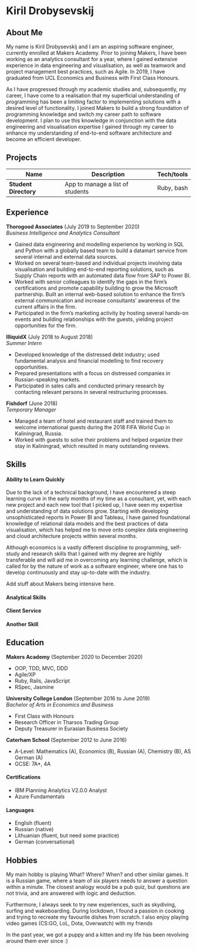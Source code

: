 # Kiril Drobysevskij

## About Me

My name is Kiril Drobysevskij and I am an aspiring software engineer, currently enrolled at Makers Academy. Prior to joining Makers, I have been working as an analytics consultant for a year, where I gained extensive experience in data engineering and visualisation, as well as teamwork and project management best practices, such as Agile. In 2019, I have graduated from UCL Economics and Business with First Class Honours.

As I have progressed through my academic studies and, subsequently, my career, I have come to a
realisation that my superficial understanding of programming has been a limiting factor to
implementing solutions with a desired level of functionality. I joined Makers to build a strong foundation of programming knowledge and switch my career path to software development. I plan to use this knowledge in conjunction with the data engineering and visualisation expertise I gained through my career to enhance my understanding of end-to-end software architecture and become an efficient developer.

## Projects

| Name                         | Description                      | Tech/tools        |
| ---------------------------- | ---------------------------------| ----------------- |
| **Student Directory**        | App to manage a list of students | Ruby, bash        |


## Experience

**Thorogood Associates** (July 2019 to September 2020)  
_Business Intelligence and Analytics Consultant_

* Gained data engineering and modelling experience by working in SQL and Python with a globally based
team to build a datamart service from several internal and external data sources.
* Worked on several team-based and individual projects involving data visualisation and building end-to-end
reporting solutions, such as Supply Chain reports with an automated data flow from SAP to Power BI.
* Worked with senior colleagues to identify the gaps in the firm’s certifications and promote capability
building to grow the Microsoft partnership. Built an internal web-based solution to enhance the firm’s
external communication and increase consultants’ awareness of the current affairs in the firm.
* Participated in the firm’s marketing activity by hosting several hands-on events and building relationships
with the guests, yielding project opportunities for the firm.


**IlliquidX** (July 2018 to August 2018)  
_Summer Intern_

* Developed knowledge of the distressed debt industry; used fundamental analysis and financial
modelling to find recovery opportunities.
* Prepared presentations with a focus on distressed companies in Russian-speaking markets.
* Participated in sales calls and conducted primary research by contacting relevant persons in several
restructuring processes.

**Fishdorf** (June 2018)  
_Temporary Manager_

* Managed a team of hotel and restaurant staff and trained them to welcome international guests during the 2018
FIFA World Cup in Kaliningrad, Russia.
* Worked with guests to solve their problems and helped organize their stay in Kaliningrad, which resulted in
many outstanding reviews.

## Skills

#### Ability to Learn Quickly

Due to the lack of a technical background, I have encountered a steep learning curve in the early
months of my time as a consultant, yet, with each new project and each new tool that I picked up, I
have seen my expertise and understanding of data solutions grow. Starting with developing
unsophisticated reports in Power BI and Tableau, I have gained foundational knowledge of relational
data models and the best practices of data visualisation, which has helped me to move onto complex
data engineering and cloud architecture projects within several months.

Although economics is a vastly different discipline to programming, self-study and research skills that I gained with my degree are highly transferable and will aid
me in overcoming any learning challenge, which is called for by the nature of work as a software engineer, where one has to develop continuously and stay up-to-date with the industry.

Add stuff about Makers being intensive here.

#### Analytical Skills

#### Client Service

#### Another Skill

## Education

**Makers Academy** (September 2020 to December 2020)  
- OOP, TDD, MVC, DDD
- Agile/XP
- Ruby, Rails, JavaScript
- RSpec, Jasmine

**University College London** (September 2016 to June 2019)  
_Bachelor of Arts in Economics and Business_
- First Class with Honours
- Research Officer in Tharsos Trading Group
- Deputy Treasurer in Eurasian Business Society

**Caterham School** (September 2012 to June 2016)
- A-Level: Mathematics (A), Economics (Β), Russian (A), Chemistry (B), AS German (A)
- GCSE: 7A*, 4A

#### Certifications

- IBM Planning Analytics V2.0.0 Analyst
- Azure Fundamentals

#### Languages
- English (fluent)
- Russian (native)
- Lithuanian (fluent, but need some practice)
- German (conversational)

## Hobbies

My main hobby is playing What? Where? When? and other similar games. It is a Russian game, where a team of six players needs to answer a question within a minute. The closest analogy would be a pub quiz, but questions are not trivia, and are answered with logic and deduction.

Furthermore, I always seek to try new experiences, such as skydiving, surfing and wakeboarding. During lockdown, I found a passion in cooking and trying to recreate my favourite dishes from scratch. I also enjoy playing video games (CS:GO, LoL, Dota, Overwatch) with my friends

In the past year, we got a puppy and a kitten and my life has been revolving around them ever since :)
